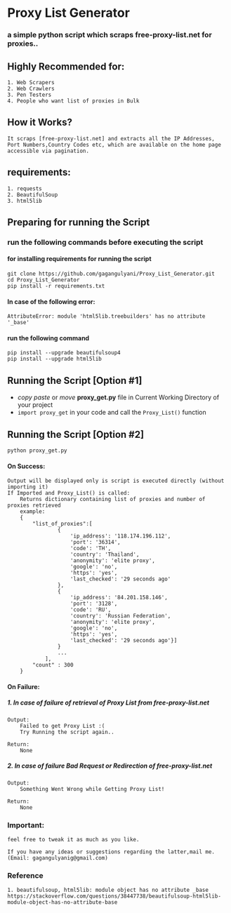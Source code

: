 # Proxy List Generator
### a simple python script which scraps free-proxy-list.net for proxies..

## Highly Recommended for:
    1. Web Scrapers
    2. Web Crawlers
    3. Pen Testers
    4. People who want list of proxies in Bulk

## How it Works?
	It scraps [free-proxy-list.net] and extracts all the IP Addresses, Port Numbers,Country Codes etc, which are available on the home page accessible via pagination.
	
## requirements:
	1. requests
	2. BeautifulSoup
	3. html5lib
	
## Preparing for running the Script
### run the following commands before executing the script
#### for installing requirements for running the script
	git clone https://github.com/gagangulyani/Proxy_List_Generator.git
	cd Proxy_List_Generator
	pip install -r requirements.txt
	
#### In case of the following error:
	AttributeError: module 'html5lib.treebuilders' has no attribute '_base'

#### run the following command 
	pip install --upgrade beautifulsoup4
	pip install --upgrade html5lib

## Running the Script [Option #1]
+ *copy paste* or *move* **proxy_get.py** file in Current Working Directory of your project
+ `import proxy_get` in your code and call the `Proxy_List()` function
    
## Running the Script [Option #2]
	python proxy_get.py
  

#### On Success:
    Output will be displayed only is script is executed directly (without importing it)
    If Imported and Proxy_List() is called:
        Returns dictionary containing list of proxies and number of proxies retrieved
        example:
        {
            "list_of_proxies":[
                    {
                        'ip_address': '118.174.196.112',
                        'port': '36314',
                        'code': 'TH',
                        'country': 'Thailand',
                        'anonymity': 'elite proxy',
                        'google': 'no',
                        'https': 'yes',
                        'last_checked': '29 seconds ago'
                    },
                    {
                        'ip_address': '84.201.158.146',
                        'port': '3128',
                        'code': 'RU',
                        'country': 'Russian Federation',
                        'anonymity': 'elite proxy',
                        'google': 'no',
                        'https': 'yes',
                        'last_checked': '29 seconds ago'}] 
                    }
                    ...
                ],
            "count" : 300
        }    
    
#### On Failure:
##### 1. In case of failure of retrieval of Proxy List from free-proxy-list.net
	Output:
		Failed to get Proxy List :(
		Try Running the script again..
		
	Return:
		None
##### 2. In case of failure Bad Request or Redirection of free-proxy-list.net
	Output:
		Something Went Wrong while Getting Proxy List!

	Return:
		None

### Important:

    feel free to tweak it as much as you like.
    
    If you have any ideas or suggestions regarding the latter,mail me.
    (Email: gagangulyanig@gmail.com)

### Reference
	1. beautifulsoup, html5lib: module object has no attribute _base
	https://stackoverflow.com/questions/38447738/beautifulsoup-html5lib-module-object-has-no-attribute-base

